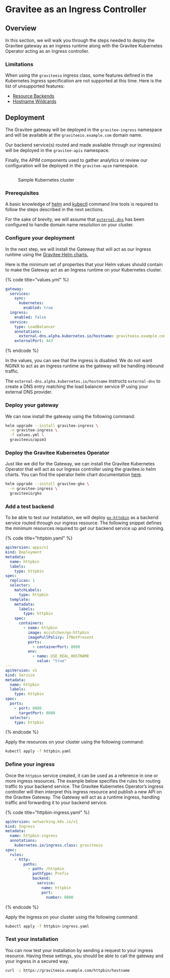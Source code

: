 # Gravitee as an Ingress Controller

## Overview

In this section, we will walk you through the steps needed to deploy the Gravitee gateway as an ingress runtime along with the Gravitee Kubernetes Operator acting as an Ingress controller.

### Limitations

When using the `graviteeio` ingress class, some features defined in the Kubernetes Ingress specification are not supported at this time. Here is the list of unsupported features:

* [Resource Backends](https://kubernetes.io/docs/concepts/services-networking/ingress/#resource-backend)
* [Hostname Wildcards](https://kubernetes.io/docs/concepts/services-networking/ingress/#hostname-wildcards)

## Deployment

The Gravitee gateway will be deployed in the `gravitee-ingress` namespace and will be available at the `graviteeio.example.com` domain name.

Our backend service(s) routed and made available through our ingress(es) will be deployed in the `gravitee-apis` namespace.

Finally, the APIM components used to gather analytics or review our configuration will be deployed in the `gravitee-apim` namespace.

<figure><img src="https://docs.gravitee.io/images/apim/3.x/kubernetes/gko-architecture-4-ingress.png" alt=""><figcaption><p>Sample Kubernetes cluster</p></figcaption></figure>

### Prerequisites

A basic knowledge of [helm](https://helm.sh/docs/) and [kubectl](https://kubernetes.io/docs/reference/generated/kubectl/kubectl-commands) command line tools is required to follow the steps described in the next sections.

For the sake of brevity, we will assume that [`external-dns`](https://github.com/kubernetes-sigs/external-dns) has been configured to handle domain name resolution on your cluster.

### Configure your deployment

In the next step, we will install the Gateway that will act as our Ingress runtime using the [Gravitee Helm charts.](../../getting-started/install-guides/install-on-kubernetes/configure-helm-chart.md)

Here is the minimum set of properties that your Helm values should contain to make the Gateway act as an Ingress runtime on your Kubernetes cluster.

{% code title="values.yml" %}
```yaml
gateway:
  services:
    sync:
      kubernetes:
        enabled: true
  ingress:
    enabled: false
  service:
    type: LoadBalancer
    annotations:
      external-dns.alpha.kubernetes.io/hostname: graviteeio.example.com
    externalPort: 443
```
{% endcode %}

In the values, you can see that the ingress is disabled. We do not want NGINX to act as an Ingress runtime as the gateway will be handling inbound traffic.

The `external-dns.alpha.kubernetes.io/hostname` instructs `external-dns` to create a DNS entry matching the load balancer service IP using your external DNS provider.

### Deploy your gateway

We can now install the gateway using the following command:

```sh
helm upgrade --install gravitee-ingress \
  -n gravitee-ingress \
  -f values.yml \
  graviteeio/apim3
```

### Deploy the Gravitee Kubernetes Operator

Just like we did for the Gateway, we can install the Gravitee Kubernetes Operator that will act as our Ingress controller using the gravitee.io helm charts. You can find the operator helm chart documentation [here](../../getting-started/install-guides/install-on-kubernetes/install-gravitee-kubernetes-operator.md).

```sh
helm upgrade --install gravitee-gko \
  -n gravitee-ingress \
  graviteeio/gko
```

### Add a test backend

To be able to test our installation, we will deploy [`go-httpbin`](https://github.com/mccutchen/go-httpbin) as a backend service routed through our ingress resource. The following snippet defines the minimum resources required to get our backend service up and running.

{% code title="httpbin.yaml" %}
```yaml
apiVersion: apps/v1
kind: Deployment
metadata:
  name: httpbin
  labels:
    type: httpbin
spec:
  replicas: 1
  selector:
    matchLabels:
      type: httpbin
  template:
    metadata:
      labels:
        type: httpbin
    spec:
      containers:
        - name: httpbin
          image: mccutchen/go-httpbin
          imagePullPolicy: IfNotPresent
          ports:
            - containerPort: 8080
          env:
            - name: USE_REAL_HOSTNAME
              value: "true"
---
apiVersion: v1
kind: Service
metadata:
  name: httpbin
  labels:
    type: httpbin
spec:
  ports:
    - port: 8080
      targetPort: 8080
  selector:
    type: httpbin
```
{% endcode %}

Apply the resources on your cluster using the following command:

```sh
kubectl apply -f httpbin.yaml
```

### Define your ingress

Once the `httpbin` service created, it can be used as a reference in one or more ingress resources. The example below specifies the rules for routing traffic to your backend service. The Gravitee Kubernetes Operator’s ingress controller will then interpret this ingress resource and publish a new API on the Gravitee Gateway. The Gateway will act as a runtime ingress, handling traffic and forwarding it to your backend service.

{% code title="httpbin-ingress.yaml" %}
```yaml
apiVersion: networking.k8s.io/v1
kind: Ingress
metadata:
  name: httpbin-ingress
  annotations:
    kubernetes.io/ingress.class: graviteeio
spec:
  rules:
    - http:
        paths:
          - path: /httpbin
            pathType: Prefix
            backend:
              service:
                name: httpbin
                port:
                  number: 8000
```
{% endcode %}

Apply the Ingress on your cluster using the following command:

```sh
kubectl apply -f httpbin-ingress.yaml
```

### Test your installation

You can now test your installation by sending a request to your ingress resource. Having these settings, you should be able to call the gateway and your ingress in a secured way.

```sh
curl -i https://graviteeio.example.com/httpbin/hostname
```

